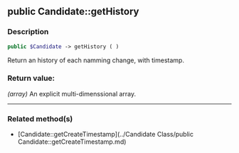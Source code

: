 ## public Candidate::getHistory

### Description    

```php
public $Candidate -> getHistory ( )
```

Return an history of each namming change, with timestamp.    


### Return value:   

*(array)* An explicit multi-dimenssional array.


---------------------------------------

### Related method(s)      

* [Candidate::getCreateTimestamp](../Candidate Class/public Candidate::getCreateTimestamp.md)    
